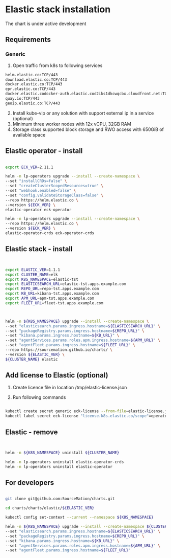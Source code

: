 
# Elastic stack installation

The chart is under active development

## Requirements

### Generic

1. Open traffic from k8s to following services

```bash
helm.elastic.co:TCP/443
download.elastic.co:TCP/443
docker.elastic.co:TCP/443
epr.elastic.co:TCP/443
docker.elastic.codocker-auth.elastic.cod2iks1dkcwqcbx.cloudfront.net:TCP/443
quay.io:TCP/443
geoip.elastic.co:TCP/443
```

2. Install kube-vip or any solution with support external ip in a service (optional)
3. Minimum three worker nodes with 12x vCPU, 32GB RAM
4. Storage class supported block storage and RWO access with 650GiB of available space

## Elastic operator - install

```bash 

export ECK_VER=2.11.1

helm -n lp-operators upgrade --install --create-namespace \
--set "installCRDs=false" \
--set "createClusterScopedResources=true" \
--set "webhook.enabled=false" \
--set "config.validateStorageClass=false" \
--repo https://helm.elastic.co \
--version ${ECK_VER} \
elastic-operator eck-operator

helm -n lp-operators upgrade --install --create-namespace \
--repo https://helm.elastic.co \
--version ${ECK_VER} \
elastic-operator-crds eck-operator-crds


```

## Elastic stack - install

```bash


export ELASTIC_VER=1.1.1
export CLUSTER_NAME=elk
export K8S_NAMESPACE=elastic-tst
export ELASTICSEARCH_URL=elastic-tst.apps.example.com
export REPO_URL=repo-tst.apps.example.com
export KB_URL=kibana-tst.apps.example.com
export APM_URL=apm-tst.apps.example.com
export FLEET_URL=fleet-tst.apps.example.com



helm -n ${K8S_NAMESPACE} upgrade --install --create-namespace \
--set "elasticsearch.params.ingress.hostname=${ELASTICSEARCH_URL}" \
--set "packageRegistry.params.ingress.hostname=${REPO_URL}" \
--set "kibana.params.ingress.hostname=${KB_URL}" \
--set "agentServices.params.roles.apm.ingress.hostname=${APM_URL}" \
--set "agentFleet.params.ingress.hostname=${FLEET_URL}" \
--repo https://sourcemation.github.io/charts/ \
--version ${ELASTIC_VER} \
${CLUSTER_NAME} elastic


```

## Add license to Elastic (optional)

1. Create licence file in location /tmp/elastic-license.json

2. Run following commands

```bash

kubectl create secret generic eck-license --from-file=elastic-license.json -n ${K8S_NAMESPACE} 
kubectl label secret eck-license "license.k8s.elastic.co/scope"=operator -n ${K8S_NAMESPACE}

```


## Elastic - remove


```bash


helm -n ${K8S_NAMESPACE} uninstall ${CLUSTER_NAME}

helm -n lp-operators uninstall elastic-operator-crds
helm -n lp-operators uninstall elastic-operator

```


## For developers


```bash 

git clone git@github.com:SourceMation/charts.git

cd charts/charts/elastic/${ELASTIC_VER}

kubectl config set-context --current --namespace ${K8S_NAMESPACE}

helm -n ${K8S_NAMESPACE} upgrade --install --create-namespace ${CLUSTER_NAME} . \
--set "elasticsearch.params.ingress.hostname=${ELASTICSEARCH_URL}" \
--set "packageRegistry.params.ingress.hostname=${REPO_URL}" \
--set "kibana.params.ingress.hostname=${KB_URL}" \
--set "agentServices.params.roles.apm.ingress.hostname=${APM_URL}" \
--set "agentFleet.params.ingress.hostname=${FLEET_URL}"

```
